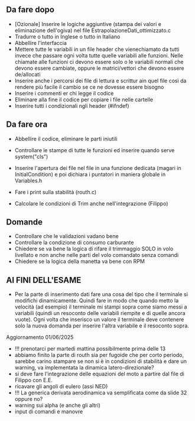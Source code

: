 ## Da fare dopo
- [Ozionale] Inserire le logiche aggiuntive (stampa dei valori e eliminazione dell'ogiva) nel file EstrapolazioneDati_ottimizzato.c
- Tradurre o tutto in Inglese o tutto in Italiano
- Abbellire l'interfaccia
- Mettere tutte le variabili in un file header che vienechiamato da tutti invece che passare ogni volta tutte quelle variabili alle funzioni. Nelle chiamate alle funzioni ci devono essere solo o le variabili normali che devono essere cambiate, oppure le matrici/vettori che devono essere de/allocati
- Inserire anche i percorsi dei file di lettura e scrittur ain quel file così da rendere più facile il cambio se ce ne dovesse essere bisogno
- Inserire i commenti er chi legge il codice
- Eliminare alla fine il codice per copiare i file nelle cartelle
- Inserire tutti i condizionali ngli header (#ifndef)

## Da fare ora
- Abbellire il codice, eliminare le parti iniutili
- Controllare le stampe di tutte le funzioni ed inserire quando serve system("cls")
- Inserire l'apertura dei file nel file in una funzione dedicata (magari in InitialCondition) e poi dichiara i puntatori in maniera globale in Variables.h
- Fare i print sulla stabilità (routh.c)

- Calcolare le condizioni di Trim anche nell'integrazione (Filippo)

## Domande

- Controllare che le validazioni vadano bene
- Controllare la condizione di consumo carburante
- Chiedere se va bene la logica di rifare il trimmaggio SOLO in volo livellato e non anche nelle parti del volo comandato senza comandi
- Chiedere se la logica della manetta va bene con RPM

## AI FINI DELL'ESAME
- Per la parte di inserimento dati fare una cosa del tipo che il terminale si modifichi dinamicamente. Quindi fare in modo che quando metto la velocità (ad esempio) il terminale mi stampi sopra come siamo messi a variabili (quindi un resoconto delle variabili riempite e di quelle ancora vuote). Ogni volta che inserisco un valore il terminale deve contenere solo la nuova domanda per inserire l'altra variabile e il resoconto sopra.

Aggiornamento 01/06/2025
- !!! prenotarci per martedi mattina possibilmente prima delle 13
- abbiamo finito la parte di routh sia per fugoide che per corto periodo, sarebbe carino stampare se non si è in condizioni di stabilità e dare un warning, va implementata la dinamica latero-direzionale? 
- si deve fare l'integrazione delle equazioni del moto a partire dal file di Filippo con E.E.
- ricavare gli angoli di eulero (assi NED)
- !!! La generica derivata aerodinamica va semplificata come da slide 32 oppure no?
- warning sui alpha (e anche gli altri)
- input di comandi e manovre